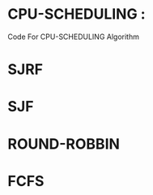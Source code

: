 # CPU-SCHEDULING : 
Code For CPU-SCHEDULING  Algorithm
  
   # SJRF
   # SJF
   # ROUND-ROBBIN
   # FCFS
